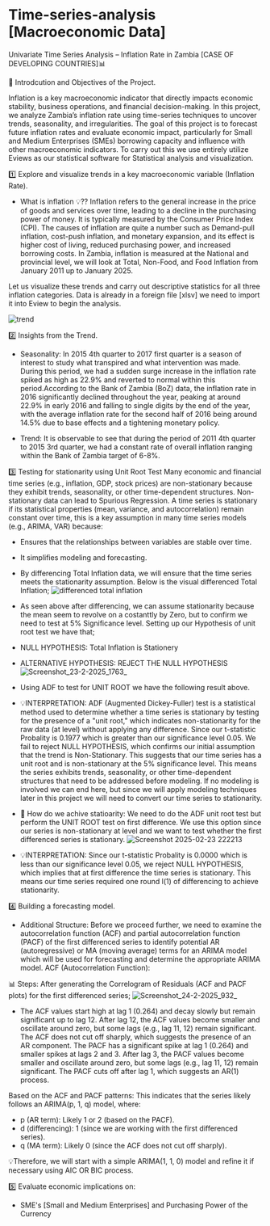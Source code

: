 # Time-series-analysis [Macroeconomic Data]
Univariate Time Series Analysis – Inflation Rate in Zambia [CASE OF DEVELOPING COUNTRIES]📊

📌 Introdcution and Objectives of the Project.

Inflation is a key macroeconomic indicator that directly impacts economic stability, business operations, and financial decision-making. In this project, we analyze Zambia’s inflation rate using time-series techniques to uncover trends, seasonality, and irregularities. The goal of this project is to forecast future inflation rates and evaluate economic impact, particularly for Small and Medium Enterprises (SMEs) borrowing capacity and influence with other macroeconomic indicators. To carry out this we use entirely utilize Eviews as our statistical software for Statistical analysis and visualization.

1️⃣   Explore and visualize trends in a key macroeconomic variable (Inflation Rate).

- What is inflation 💡?? Inflation refers to the general increase in the price of goods and services over time, leading to a decline in the purchasing power of money. It is typically measured by the Consumer Price Index (CPI). The causes of inflation are quite a number such as Demand-pull inflation, cost-push inflation, and monetary expansion, and its effect is higher cost of living, reduced purchasing power, and increased borrowing costs. In Zambia, inflation is measured at the National and provincial level, we will look at Total, Non-Food, and Food Inflation from January 2011 up to January 2025. 

Let us visualize these trends and carry out descriptive statistics for all three inflation categories. Data is already in a foreign file [xlsv] we need to import it into Eview to begin the analysis.

![trend](https://github.com/user-attachments/assets/7c044b4c-b2ac-4b1c-baa4-6a3a23032b14)


2️⃣ Insights from the Trend.

- Seasonality: In 2015 4th quarter to 2017 first quarter is a season of interest to study what transpired and what intervention was made. During this period, we had a sudden surge increase in the inflation rate spiked as high as 22.9% and reverted to normal within this period.According to the Bank of Zambia (BoZ) data, the inflation rate in 2016 significantly declined throughout the year, peaking at around 22.9% in early 2016 and falling to single digits by the end of the year, with the average inflation rate for the second half of 2016 being around 14.5% due to base effects and a tightening monetary policy.

- Trend:  It is observable to see that during the period of 2011 4th quarter to 2015 3rd quarter, we had a constant rate of overall inflation ranging within the Bank of Zambia target of 6-8%. 

3️⃣ Testing for stationarity using Unit Root Test
Many economic and financial time series (e.g., inflation, GDP, stock prices) are non-stationary because they exhibit trends, seasonality, or other time-dependent structures. Non-stationary data can lead to
Spurious Regression. A time series is stationary if its statistical properties (mean, variance, and autocorrelation) remain constant over time, this is a key assumption in many time series models (e.g., ARIMA, VAR) because:
- Ensures that the relationships between variables are stable over time.
- It simplifies modeling and forecasting.
  
- By differencing Total Inflation data, we will ensure that the time series meets the stationarity assumption. Below is the visual differenced Total Inflation;
  ![differenced total inflation](https://github.com/user-attachments/assets/8ce139e8-db48-4af6-a264-28f088f888a7)

- As seen above after differencing, we can assume stationarity because the mean seem to revolve on a costanttly by Zero, but to confirm we need to test at 5% Significance level. Setting up our Hypothesis of unit root test we have that; 
- NULL HYPOTHESIS: Total Inflation is Stationery
- ALTERNATIVE HYPOTHESIS: REJECT THE NULL HYPOTHESIS
![Screenshot_23-2-2025_1763_](https://github.com/user-attachments/assets/b7d85697-c70e-4b2f-a779-e6def6cb9a43)
- Using ADF to test for UNIT ROOT we have the following result above.

- 💡INTERPRETATION: ADF (Augmented Dickey-Fuller) test is a statistical method used to determine whether a time series is stationary by testing for the presence of a "unit root," which indicates non-stationarity for the raw data (at level) without applying any difference. Since our t-statistic Probality is 0.1977 which is greater than our significance level 0.05. We fail to reject NULL HYPOTHESIS, which confirms our initial assumption that the trend is Non-Stationary. This suggests that our time series has a unit root and is non-stationary at the 5% significance level. This means the series exhibits trends, seasonality, or other time-dependent structures that need to be addressed before modeling. If no modeling is involved we can end here, but since we will apply modeling techniques later in this project we will need to convert our time series to stationarity.

- 📌 How do we achive statioarity: We need to do the ADF unit root test but perform the UNIT ROOT test on first difference. We use this option since our series is non-stationary at level and we want to test whether the first differenced series is stationary.
![Screenshot 2025-02-23 222213](https://github.com/user-attachments/assets/4e355673-d436-441e-843a-59288a0c87eb)


- 💡INTERPRETATION: Since our t-statistic Probality is 0.0000 which is less than our significance level 0.05, we reject NULL HYPOTHESIS, which implies that at first difference the time series is stationary. This means our time series required one round l(1) of differencing to achieve stationarity.

4️⃣ Building a forecasting model.

- Additional Structure: Before  we proceed further, we need to examine the autocorrelation function (ACF) and partial autocorrelation function (PACF) of the first differenced series to identify potential AR (autoregressive) or MA (moving average) terms for an ARIMA model which will be used for forecasting and determine the appropriate ARIMA model.
ACF (Autocorrelation Function):

📊 Steps: After generating the Correlogram of Residuals (ACF and PACF plots) for the first differenced series;
![Screenshot_24-2-2025_932_](https://github.com/user-attachments/assets/9eac1182-f1bf-4539-bd1f-1683bf5e17e1)

- The ACF values start high at lag 1 (0.264) and decay slowly but remain significant up to lag 12. After lag 12, the ACF values become smaller and oscillate around zero, but some lags (e.g., lag 11, 12) remain significant. The ACF does not cut off sharply, which suggests the presence of an AR component. The PACF has a significant spike at lag 1 (0.264) and smaller spikes at lags 2 and 3. After lag 3, the PACF values become smaller and oscillate around zero, but some lags (e.g., lag 11, 12) remain significant. The PACF cuts off after lag 1, which suggests an AR(1) process.

Based on the ACF and PACF patterns: This indicates that the series likely follows an ARIMA(p, 1, q) model, where:

- p (AR term): Likely 1 or 2 (based on the PACF).
- d (differencing): 1 (since we are working with the first differenced series).
- q (MA term): Likely 0 (since the ACF does not cut off sharply).

💡Therefore, we will start with a simple ARIMA(1, 1, 0) model and refine it if necessary using AIC OR BIC process.

  
5️⃣ Evaluate economic implications on:
- SME's [Small and Medium Enterprises] and Purchasing Power of the Currency
